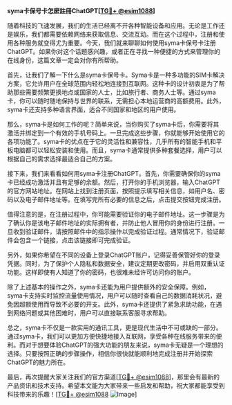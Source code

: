 **syma卡保号卡怎麽註冊ChatGPT[[TG💪+ @esim1088](https://t.me/s/esim1088)]**

随着科技的飞速发展，我们的生活已经离不开各种智能设备和应用。无论是工作还是娱乐，我们都需要依赖网络来获取信息、交流互动。而在这个过程中，注册和使用各种服务就变得尤为重要。今天，我们就来聊聊如何使用syma卡保号卡注册ChatGPT。如果你对这个话题感兴趣，或者正在寻找一种便捷的方式来管理你的在线身份，这篇文章一定会对你有所帮助。

首先，让我们了解一下什么是syma卡保号卡。Syma卡是一种多功能的SIM卡解决方案，它允许用户在全球范围内轻松地连接到互联网。这种卡的设计初衷是为了帮助那些需要频繁更换地点或国家的人士，比如旅行者、商务人士等。通过syma卡，你可以随时随地保持与世界的联系，无需担心本地运营商的高额费用。此外，syma卡还支持多种语言界面，适合不同国家和地区的用户使用。

那么，syma卡是如何工作的呢？简单来说，当你购买了syma卡后，你需要将其激活并绑定到一个有效的手机号码上。一旦完成这些步骤，你就能够开始使用它的各项功能了。syma卡的优点在于它的灵活性和兼容性，几乎所有的智能手机和平板电脑都可以轻松安装和使用。而且，syma卡通常提供多种套餐选择，用户可以根据自己的需求选择最适合自己的方案。

接下来，我们来看看如何用syma卡注册ChatGPT。首先，你需要确保你的syma卡已经成功激活并且有足够的余额。然后，打开你的手机浏览器，输入ChatGPT的官方网站地址。在网站上找到注册页面，按照提示填写相关信息，如用户名、密码以及电子邮件地址等。在填写完所有必要的信息之后，点击提交按钮完成注册。

值得注意的是，在注册过程中，你可能需要验证你的电子邮件地址。这一步骤是为了确认你是该电子邮件地址的实际拥有者，并防止他人冒用你的身份进行注册。一旦收到验证邮件，请按照邮件中的指示操作以完成验证过程。通常情况下，验证邮件会包含一个链接，点击该链接即可完成验证。

另外，如果你希望在不同的设备上登录ChatGPT账户，记得妥善保管好你的登录凭据。同时，为了保护个人隐私和数据安全，建议定期更改密码，并启用双重认证功能。这样即使有人知道了你的密码，也很难未经许可访问你的账户。

除了上述基本的操作之外，syma卡还能为用户提供额外的安全保障。例如，syma卡支持实时监控流量使用情况，用户可以随时查看自己的数据消耗状况，避免因超额使用而导致不必要的开支。此外，syma卡还提供了紧急求助功能，在遇到网络问题或其他困难时，用户可以直接联系客服寻求帮助。

总之，syma卡不仅是一款实用的通讯工具，更是现代生活中不可或缺的一部分。通过syma卡，我们可以更加方便快捷地接入互联网，享受各种在线服务带来的便利。而对于想要体验ChatGPT的强大功能的朋友来说，syma卡无疑是一个理想的选择。只要按照正确的步骤操作，相信你很快就能顺利地完成注册并开始探索ChatGPT的魅力所在。

最后，再次提醒大家关注我们的官方渠道[[TG💪+ @esim1088](https://t.me/s/esim1088)]，那里会有最新的产品资讯和技术支持。希望本文能为大家带来一些启发和帮助，祝大家都能享受到科技带来的乐趣！[[TG💪+ @esim1088](https://t.me/s/esim1088) ![Image](https://i.postimg.cc/4NQfJmqS/Snipaste-2025-05-13-00-14-12.png)]